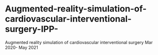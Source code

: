# Augmented-reality-simulation-of-cardiovascular-interventional-surgery-IPP-
Augmented reality simulation of cardiovascular interventional surgery Mar 2020- May 2021
